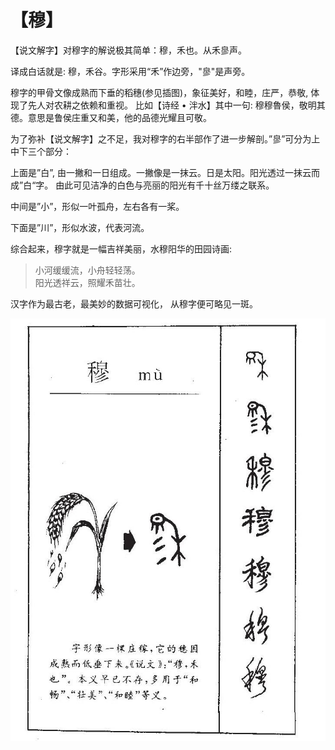 # 【穆】

【说文解字】对穆字的解说极其简单：穆，禾也。从禾㣎声。

译成白话就是: 穆，禾谷。字形采用“禾”作边旁，"㣎"是声旁。

穆字的甲骨文像成熟而下垂的稻穗(参见插图)，象征美好，和睦，庄严，恭敬, 体现了先人对农耕之依赖和重视。
比如【诗经 • 泮水】其中一句: 穆穆魯侯，敬明其德。意思是鲁侯庄重又和美，他的品德光耀且可敬。

为了弥补【说文解字】之不足，我对穆字的右半部作了进一步解剖。”㣎”可分为上中下三个部分：

上面是”白”, 由一撇和一日组成。一撇像是一抹云。日是太阳。阳光透过一抹云而成”白“字。
由此可见洁净的白色与亮丽的阳光有千十丝万缕之联系。

中间是”小”，形似一叶孤舟，左右各有一桨。

下面是”川”，形似水波，代表河流。

综合起来，穆字就是一幅吉祥美丽，水穆阳华的田园诗画:

> 小河缓缓流，小舟轻轻荡。  
> 阳光透祥云，照耀禾苗壮。

汉字作为最古老，最美妙的数据可视化， 从穆字便可略见一斑。

![](01.jpg)
